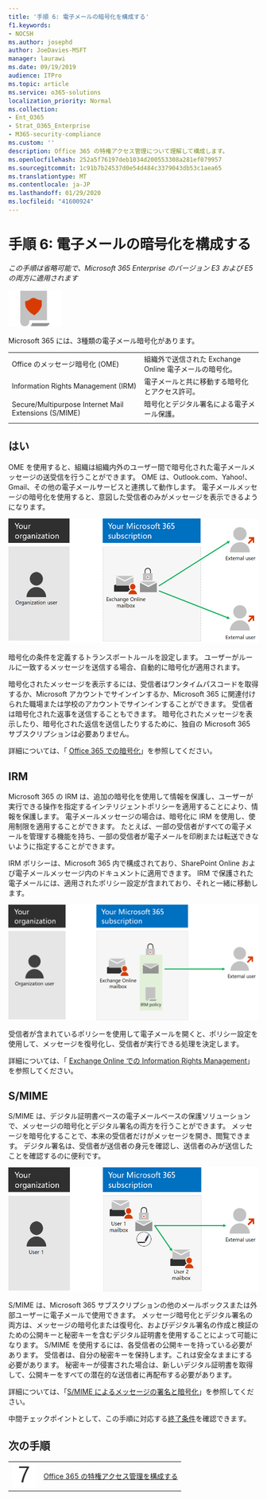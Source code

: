 ```yaml
---
title: '手順 6: 電子メールの暗号化を構成する'
f1.keywords:
- NOCSH
ms.author: josephd
author: JoeDavies-MSFT
manager: laurawi
ms.date: 09/19/2019
audience: ITPro
ms.topic: article
ms.service: o365-solutions
localization_priority: Normal
ms.collection:
- Ent_O365
- Strat_O365_Enterprise
- M365-security-compliance
ms.custom: ''
description: Office 365 の特権アクセス管理について理解して構成します。
ms.openlocfilehash: 252a5f76197deb1034d200553308a281ef079957
ms.sourcegitcommit: 1c91b7b24537d0e54d484c3379043db53c1aea65
ms.translationtype: MT
ms.contentlocale: ja-JP
ms.lasthandoff: 01/29/2020
ms.locfileid: "41600924"
---
```

# <a name="step-6-configure-email-encryption"></a>手順 6: 電子メールの暗号化を構成する

*この手順は省略可能で、Microsoft 365 Enterprise のバージョン E3 および E5 の両方に適用されます*

![フェーズ 6: 情報保護](./media/deploy-foundation-infrastructure/infoprotection_icon-small.png)

Microsoft 365 には、3種類の電子メール暗号化があります。

|||
|:-------|:-----|
| Office のメッセージ暗号化 (OME) | 組織外で送信された Exchange Online 電子メールの暗号化。 |
| Information Rights Management (IRM) | 電子メールと共に移動する暗号化とアクセス許可。 |
| Secure/Multipurpose Internet Mail Extensions (S/MIME) | 暗号化とデジタル署名による電子メール保護。 |
|||

## <a name="office-365-message-encryption"></a>はい

OME を使用すると、組織は組織内外のユーザー間で暗号化された電子メールメッセージの送受信を行うことができます。 OME は、Outlook.com、Yahoo!、Gmail、その他の電子メールサービスと連携して動作します。 電子メールメッセージの暗号化を使用すると、意図した受信者のみがメッセージを表示できるようになります。

![電子メールメッセージの OME 暗号化](./media/infoprotect-email-encryption/ome-encryption.png)

暗号化の条件を定義するトランスポートルールを設定します。 ユーザーがルールに一致するメッセージを送信する場合、自動的に暗号化が適用されます。

暗号化されたメッセージを表示するには、受信者はワンタイムパスコードを取得するか、Microsoft アカウントでサインインするか、Microsoft 365 に関連付けられた職場または学校のアカウントでサインインすることができます。 受信者は暗号化された返事を送信することもできます。 暗号化されたメッセージを表示したり、暗号化された返信を送信したりするために、独自の Microsoft 365 サブスクリプションは必要ありません。

詳細については、「 [Office 365 での暗号化](https://docs.microsoft.com/Office365/SecurityCompliance/ome)」を参照してください。

## <a name="irm"></a>IRM

Microsoft 365 の IRM は、追加の暗号化を使用して情報を保護し、ユーザーが実行できる操作を指定するインテリジェントポリシーを適用することにより、情報を保護します。 電子メールメッセージの場合は、暗号化に IRM を使用し、使用制限を適用することができます。 たとえば、一部の受信者がすべての電子メールを管理する機能を持ち、一部の受信者が電子メールを印刷または転送できないように指定することができます。 

IRM ポリシーは、Microsoft 365 内で構成されており、SharePoint Online および電子メールメッセージ内のドキュメントに適用できます。 IRM で保護された電子メールには、適用されたポリシー設定が含まれており、それと一緒に移動します。 

![電子メールメッセージの IRM 保護](./media/infoprotect-email-encryption/irm-protection.png)

受信者が含まれているポリシーを使用して電子メールを開くと、ポリシー設定を使用して、メッセージを復号化し、受信者が実行できる処理を決定します。 

詳細については、「 [Exchange Online での Information Rights Management]( https://docs.microsoft.com/office365/SecurityCompliance/information-rights-management-in-exchange-online)」を参照してください。

## <a name="smime"></a>S/MIME

S/MIME は、デジタル証明書ベースの電子メールベースの保護ソリューションで、メッセージの暗号化とデジタル署名の両方を行うことができます。 メッセージを暗号化することで、本来の受信者だけがメッセージを開き、閲覧できます。 デジタル署名は、受信者が送信者の身元を確認し、送信者のみが送信したことを確認するのに便利です。

![電子メールメッセージの S/MIME 保護](./media/infoprotect-email-encryption/smime-protection.png)

S/MIME は、Microsoft 365 サブスクリプションの他のメールボックスまたは外部ユーザーに電子メールで使用できます。
メッセージ暗号化とデジタル署名の両方は、メッセージの暗号化または復号化、およびデジタル署名の作成と検証のための公開キーと秘密キーを含むデジタル証明書を使用することによって可能になります。
S/MIME を使用するには、各受信者の公開キーを持っている必要があります。 受信者は、自分の秘密キーを保持します。これは安全なままにする必要があります。 秘密キーが侵害された場合は、新しいデジタル証明書を取得して、公開キーをすべての潜在的な送信者に再配布する必要があります。

詳細については、「[S/MIME によるメッセージの署名と暗号化](https://docs.microsoft.com/Exchange/policy-and-compliance/smime)」を参照してください。


中間チェックポイントとして、この手順に対応する[終了条件](infoprotect-exit-criteria.md#crit-infoprotect-step6)を確認できます。

## <a name="next-step"></a>次の手順

|||
|:-------|:-----|
|![手順 7](./media/stepnumbers/Step7.png)|[Office 365 の特権アクセス管理を構成する](infoprotect-configure-privileged-access-management.md)|

